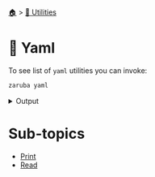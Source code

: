 <!--startTocHeader-->
[🏠](../../README.md) > [🔧 Utilities](../README.md)
# 🍠 Yaml
<!--endTocHeader-->

To see list of `yaml` utilities you can invoke:

<!--startCode-->
```bash
zaruba yaml
```
 
<details>
<summary>Output</summary>
 
```````
Yaml manipulation utilities

Usage:
  zaruba yaml [command]

Available Commands:
  print       Print JSON map or list as YAML
  read        Read YAML file as JSON map or list

Flags:
  -h, --help   help for yaml

Use "zaruba yaml [command] --help" for more information about a command.
```````
</details>
<!--endCode-->

<!--startTocSubtopic-->
# Sub-topics
* [Print](print.md)
* [Read](read.md)
<!--endTocSubtopic-->